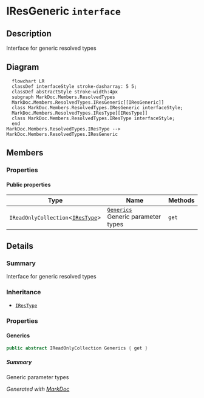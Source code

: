 # IResGeneric `interface`

## Description
Interface for generic resolved types

## Diagram
```mermaid
  flowchart LR
  classDef interfaceStyle stroke-dasharray: 5 5;
  classDef abstractStyle stroke-width:4px
  subgraph MarkDoc.Members.ResolvedTypes
  MarkDoc.Members.ResolvedTypes.IResGeneric[[IResGeneric]]
  class MarkDoc.Members.ResolvedTypes.IResGeneric interfaceStyle;
  MarkDoc.Members.ResolvedTypes.IResType[[IResType]]
  class MarkDoc.Members.ResolvedTypes.IResType interfaceStyle;
  end
MarkDoc.Members.ResolvedTypes.IResType --> MarkDoc.Members.ResolvedTypes.IResGeneric
```

## Members
### Properties
#### Public  properties
| Type | Name | Methods |
| --- | --- | --- |
| `IReadOnlyCollection`&lt;[`IResType`](./markdocmembersresolvedtypes-IResType.md)&gt; | [`Generics`](markdocmembersresolvedtypes-IResGeneric.md#generics)<br>Generic parameter types | `get` |

## Details
### Summary
Interface for generic resolved types

### Inheritance
 - [
`IResType`
](./markdocmembersresolvedtypes-IResType.md)

### Properties
#### Generics
```csharp
public abstract IReadOnlyCollection Generics { get }
```
##### Summary
Generic parameter types

*Generated with* [*MarkDoc*](https://github.com/hailstorm75/MarkDoc.Core)
